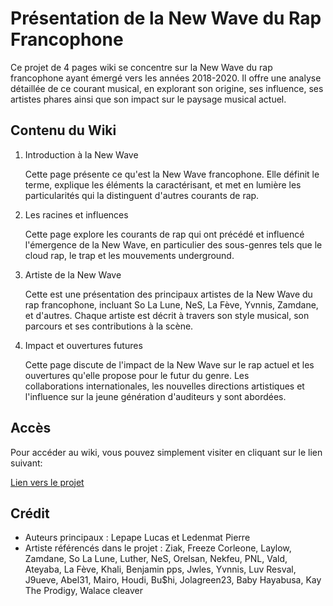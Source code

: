# Présentation de la New Wave du Rap Francophone

Ce projet de 4 pages wiki se concentre sur la New Wave du rap francophone ayant émergé vers les années 2018-2020. Il offre une analyse détaillée de ce courant musical, en explorant son origine, ses influence, ses artistes phares ainsi que son impact sur le paysage musical actuel.

## Contenu du Wiki

1. Introduction à la New Wave
   
   Cette page présente ce qu'est la New Wave francophone. Elle définit le terme, explique les éléments la caractérisant, et met en lumière       les particularités qui la distinguent d'autres courants de rap.

2. Les racines et influences

   Cette page explore les courants de rap qui ont précédé et influencé l'émergence de la New Wave, en particulier des sous-genres tels que le    cloud rap, le trap et les mouvements underground.

4. Artiste de la New Wave

   Cette est une présentation des principaux artistes de la New Wave du rap francophone, incluant So La Lune, NeS, La Fève, Yvnnis, Zamdane, et d'autres. Chaque artiste est décrit à travers son style musical, son parcours et ses contributions à la scène.

5. Impact et ouvertures futures

   Cette page discute de l'impact de la New Wave sur le rap actuel et les ouvertures qu'elle propose pour le futur du genre. Les       
   collaborations internationales, les nouvelles directions artistiques et l'influence sur la jeune génération d'auditeurs y sont abordées.

## Accès

Pour accéder au wiki, vous pouvez simplement visiter en cliquant sur le lien suivant:

[Lien vers le projet](https://github.com/Lucas-lpp/Lepape-Lucas---Ledenmat-Pierre-TD1/wiki)

## Crédit

- Auteurs principaux : Lepape Lucas et Ledenmat Pierre
- Artiste référencés dans le projet : Ziak, Freeze Corleone, Laylow, Zamdane, So La Lune, Luther, NeS, Orelsan, Nekfeu, PNL, Vald, Ateyaba, La Fève, Khali, Benjamin pps, Jwles, Yvnnis, Luv Resval, J9ueve, Abel31, Mairo, Houdi, Bu$hi, Jolagreen23, Baby Hayabusa, Kay The Prodigy, Walace cleaver
